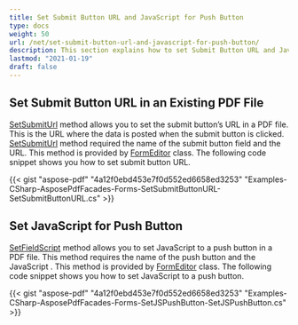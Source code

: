 ```yaml
---
title: Set Submit Button URL and JavaScript for Push Button
type: docs
weight: 50
url: /net/set-submit-button-url-and-javascript-for-push-button/
description: This section explains how to set Submit Button URL and JavaScript for Push Button using FormEditor Class.
lastmod: "2021-01-19"
draft: false
---
```


## Set Submit Button URL in an Existing PDF File

[SetSubmitUrl](https://apireference.aspose.com/pdf/net/aspose.pdf.facades/formeditor/methods/setsubmiturl) method allows you to set the submit button’s URL in a PDF file. This is the URL where the data is posted when the submit button is clicked. [SetSubmitUrl](https://apireference.aspose.com/pdf/net/aspose.pdf.facades/formeditor/methods/setsubmiturl) method required the name of the submit button field and the URL. This method is provided by [FormEditor](https://apireference.aspose.com/html/net/aspose.html.forms/formeditor) class. The following code snippet shows you how to set submit button URL.



{{< gist "aspose-pdf" "4a12f0ebd453e7f0d552ed6658ed3253" "Examples-CSharp-AsposePdfFacades-Forms-SetSubmitButtonURL-SetSubmitButtonURL.cs" >}}

## Set JavaScript for Push Button

[SetFieldScript](https://apireference.aspose.com/pdf/net/aspose.pdf.facades/formeditor/methods/setfieldscript) method allows you to set JavaScript to a push button in a PDF file. This method requires the name of the push button and the JavaScript . This method is provided by [FormEditor](https://apireference.aspose.com/html/net/aspose.html.forms/formeditor) class. The following code snippet shows you how to set JavaScript to a push button.



{{< gist "aspose-pdf" "4a12f0ebd453e7f0d552ed6658ed3253" "Examples-CSharp-AsposePdfFacades-Forms-SetJSPushButton-SetJSPushButton.cs" >}}
